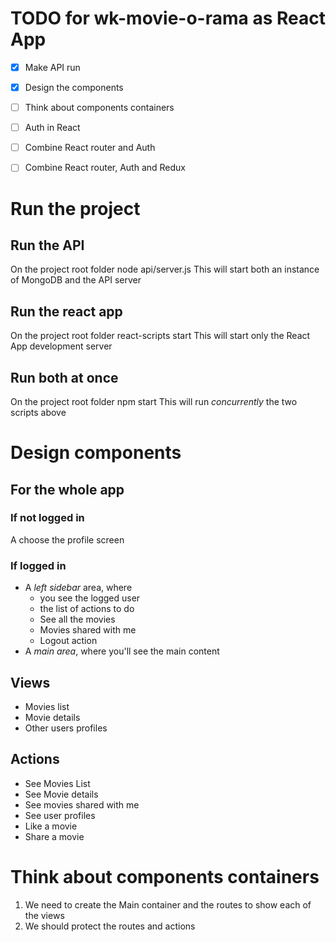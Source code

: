 # TODO for wk-movie-o-rama as React App

+ [X] Make API run
+ [X] Design the components
+ [ ] Think about components containers
+ [ ] Auth in React
+ [ ] Combine React router and Auth
+ [ ] Combine React router, Auth and Redux


# Run the project
## Run the API
On the project root folder
    node api/server.js
This will start both an instance of MongoDB and the API server
## Run the react app
On the project root folder 
    react-scripts start
This will start only the React App development server
## Run both at once
On the project root folder
    npm start
This will run _concurrently_ the two scripts above


# Design components
## For the whole app
### If not logged in
A choose the profile screen
### If logged in
 - A *left sidebar* area, where
    - you see the logged user
    - the list of actions to do
    - See all the movies
    - Movies shared with me 
    - Logout action
 - A *main area*, where you'll see the main content
## Views
- Movies list
- Movie details
- Other users profiles
## Actions
- See Movies List
- See Movie details
- See movies shared with me
- See user profiles
- Like a movie
- Share a movie

# Think about components containers
1. We need to create the Main container and the routes to show each of the views
2. We should protect the routes and actions


